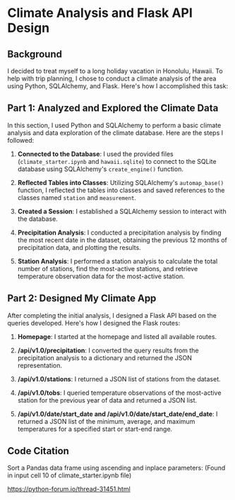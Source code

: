 # Climate Analysis and Flask API Design

## Background

I decided to treat myself to a long holiday vacation in Honolulu, Hawaii. To help with trip planning, I chose to conduct a climate analysis of the area using Python, SQLAlchemy, and Flask. Here's how I accomplished this task:

## Part 1: Analyzed and Explored the Climate Data

In this section, I used Python and SQLAlchemy to perform a basic climate analysis and data exploration of the climate database. Here are the steps I followed:

1. **Connected to the Database**: I used the provided files (`climate_starter.ipynb` and `hawaii.sqlite`) to connect to the SQLite database using SQLAlchemy's `create_engine()` function.

2. **Reflected Tables into Classes**: Utilizing SQLAlchemy's `automap_base()` function, I reflected the tables into classes and saved references to the classes named `station` and `measurement`.

3. **Created a Session**: I established a SQLAlchemy session to interact with the database.

4. **Precipitation Analysis**: I conducted a precipitation analysis by finding the most recent date in the dataset, obtaining the previous 12 months of precipitation data, and plotting the results.

5. **Station Analysis**: I performed a station analysis to calculate the total number of stations, find the most-active stations, and retrieve temperature observation data for the most-active station.

## Part 2: Designed My Climate App

After completing the initial analysis, I designed a Flask API based on the queries developed. Here's how I designed the Flask routes:

1. **Homepage**: I started at the homepage and listed all available routes.

2. **/api/v1.0/precipitation**: I converted the query results from the precipitation analysis to a dictionary and returned the JSON representation.

3. **/api/v1.0/stations**: I returned a JSON list of stations from the dataset.

4. **/api/v1.0/tobs**: I queried temperature observations of the most-active station for the previous year of data and returned a JSON list.

5. **/api/v1.0/date/start_date and /api/v1.0/date/start_date/end_date**: I returned a JSON list of the minimum, average, and maximum temperatures for a specified start or start-end range.

## Code Citation

Sort a Pandas data frame using ascending and inplace parameters:
(Found in input cell 10 of climate_starter.ipynb file)

https://python-forum.io/thread-31451.html
